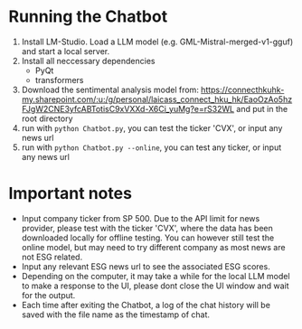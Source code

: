 # Running the Chatbot
1. Install LM-Studio. Load a LLM model (e.g. GML-Mistral-merged-v1-gguf) and start a local server.
2. Install all neccessary dependencies
   - PyQt
   - transformers
3. Download the sentimental analysis model from:
   https://connecthkuhk-my.sharepoint.com/:u:/g/personal/laicass_connect_hku_hk/EaoOzAo5hzFJgW2CNE3yfcABTotisC9xVXXd-X6Ci_yuMg?e=rS32WL
   and put in the root directory
4. run with ```python Chatbot.py```, you can test the ticker 'CVX', or input any news url
5. run with ```python Chatbot.py --online```, you can test any ticker, or input any news url


# Important notes
- Input company ticker from SP 500. Due to the API limit for news provider, please test with the ticker 'CVX', where the data has been downloaded locally for offline testing. You can however still test the online model, but may need to try different company as most news are not ESG related. 
- Input any relevant ESG news url to see the associated ESG scores.
- Depending on the computer, it may take a while for the local LLM model to make a response to the UI, please dont close the UI window and wait for the output.
- Each time after exiting the Chatbot, a log of the chat history will be saved with the file name as the timestamp of chat.
